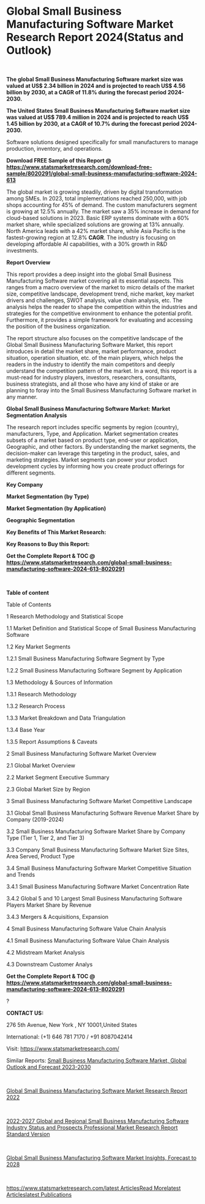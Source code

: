 <h1>Global Small Business Manufacturing Software Market Research Report 2024(Status and Outlook)</h1><br/><p><strong>The global Small Business Manufacturing Software market size was valued at US$ 2.34 billion in 2024 and is projected to reach US$ 4.56 billion by 2030, at a <strong>CAGR</strong> of 11.8% during the forecast period 2024-2030.</strong></p>
 
 
 
 <p><strong>The United States Small Business Manufacturing Software market size was valued at US$ 789.4 million in 2024 and is projected to reach US$ 1.45 billion by 2030, at a <strong>CAGR</strong> of 10.7% during the forecast period 2024-2030.</strong></p>
 
 
 
 <p>Software solutions designed specifically for small manufacturers to manage production, inventory, and operations.</p>
 
 
 
 <p><strong>Download FREE Sample of this Report @ <a href="https://www.statsmarketresearch.com/download-free-sample/8020291/global-small-business-manufacturing-software-2024-613">https://www.statsmarketresearch.com/download-free-sample/8020291/global-small-business-manufacturing-software-2024-613</a></strong></p>
 
 
 
 <p>The global market is growing steadily, driven by digital transformation among SMEs. In 2023, total implementations reached 250,000, with job shops accounting for 45% of demand. The custom manufacturers segment is growing at 12.5% annually. The market saw a 35% increase in demand for cloud-based solutions in 2023. Basic ERP systems dominate with a 60% market share, while specialized solutions are growing at 13% annually. North America leads with a 42% market share, while Asia Pacific is the fastest-growing region at 12.8% <strong>CAGR</strong>. The industry is focusing on developing affordable AI capabilities, with a 30% growth in R&D investments.</p>
 
 
 
 <p><strong>Report Overview </strong></p>
 
 
 
 <p>This report provides a deep insight into the global Small Business Manufacturing Software market covering all its essential aspects. This ranges from a macro overview of the market to micro details of the market size, competitive landscape, development trend, niche market, key market drivers and challenges, SWOT analysis, value chain analysis, etc. The analysis helps the reader to shape the competition within the industries and strategies for the competitive environment to enhance the potential profit. Furthermore, it provides a simple framework for evaluating and accessing the position of the business organization.</p>
 
 
 
 <p>The report structure also focuses on the competitive landscape of the Global Small Business Manufacturing Software Market, this report introduces in detail the market share, market performance, product situation, operation situation, etc. of the main players, which helps the readers in the industry to identify the main competitors and deeply understand the competition pattern of the market. In a word, this report is a must-read for industry players, investors, researchers, consultants, business strategists, and all those who have any kind of stake or are planning to foray into the Small Business Manufacturing Software market in any manner.</p>
 
 
 
 <p><strong>Global Small Business Manufacturing Software Market: Market Segmentation Analysis</strong></p>
 
 
 
 <p>The research report includes specific segments by region (country), manufacturers, Type, and Application. Market segmentation creates subsets of a market based on product type, end-user or application, Geographic, and other factors. By understanding the market segments, the decision-maker can leverage this targeting in the product, sales, and marketing strategies. Market segments can power your product development cycles by informing how you create product offerings for different segments.</p>
 
 
 
 <p><strong>Key Company </strong></p>
 
 
 
 <p><strong>Market Segmentation (by Type) </strong></p>
 
 
 
 <p><strong>Market Segmentation (<strong>by Application</strong>)</strong></p>
 
 
 
 <p><strong>Geographic Segmentation </strong></p>
 
 
 
 <p><strong>Key Benefits of This Market Research:</strong></p>
 
 
 
 <p><strong>Key <strong>Reasons to Buy</strong> this Report:</strong></p>
 
 
 
 <div><b>Get the Complete Report & TOC @ <a href="https://www.statsmarketresearch.com/global-small-business-manufacturing-software-2024-613-8020291">https://www.statsmarketresearch.com/global-small-business-manufacturing-software-2024-613-8020291</a></b></div>
 
 
 
 <p><br />
 
 <b>Table of content</b></p>
 
 
 
 <p>Table of Contents<br />
 
 1 Research Methodology and Statistical Scope<br />
 
 1.1 Market Definition and Statistical Scope of Small Business Manufacturing Software<br />
 
 1.2 Key Market Segments<br />
 
 1.2.1 Small Business Manufacturing Software Segment by Type<br />
 
 1.2.2 Small Business Manufacturing Software Segment by Application<br />
 
 1.3 Methodology & Sources of Information<br />
 
 1.3.1 Research Methodology<br />
 
 1.3.2 Research Process<br />
 
 1.3.3 Market Breakdown and Data Triangulation<br />
 
 1.3.4 Base Year<br />
 
 1.3.5 Report Assumptions & Caveats<br />
 
 2 Small Business Manufacturing Software Market Overview<br />
 
 2.1 Global Market Overview<br />
 
 2.2 Market Segment Executive Summary<br />
 
 2.3 Global Market Size by Region<br />
 
 3 Small Business Manufacturing Software Market Competitive Landscape<br />
 
 3.1 Global Small Business Manufacturing Software Revenue Market Share by Company (2019-2024)<br />
 
 3.2 Small Business Manufacturing Software Market Share by Company Type (Tier 1, Tier 2, and Tier 3)<br />
 
 3.3 Company Small Business Manufacturing Software Market Size Sites, Area Served, Product Type<br />
 
 3.4 Small Business Manufacturing Software Market Competitive Situation and Trends<br />
 
 3.4.1 Small Business Manufacturing Software Market Concentration Rate<br />
 
 3.4.2 Global 5 and 10 Largest Small Business Manufacturing Software Players Market Share by Revenue<br />
 
 3.4.3 Mergers & Acquisitions, Expansion<br />
 
 4 Small Business Manufacturing Software Value Chain Analysis<br />
 
 4.1 Small Business Manufacturing Software Value Chain Analysis<br />
 
 4.2 Midstream Market Analysis<br />
 
 4.3 Downstream Customer Analys</p>
 
 
 
 <div><b>Get the Complete Report & TOC @ <a href="https://www.statsmarketresearch.com/global-small-business-manufacturing-software-2024-613-8020291">https://www.statsmarketresearch.com/global-small-business-manufacturing-software-2024-613-8020291</a></b></div>
 
 
 
 <p>? </p>
 
 
 
 <p><b>CONTACT US:</b><br />
 
 276 5th Avenue, New York , NY 10001,United States<br />
 
 International: (+1) 646 781 7170 / +91 8087042414<br />
 
 Visit: <a href="https://www.statsmarketresearch.com/">https://www.statsmarketresearch.com/</a><br />
 
 Similar Reports: <a href="https://www.statsmarketresearch.com/global-small-business-manufacturing-software-2024-613-8020291">Small Business Manufacturing Software Market, Global Outlook and Forecast 2023-2030</a><br />
 
 <br />
 
 <a href="https://www.statsmarketresearch.com/global-small-business-manufacturing-software-2024-613-8020291">Global Small Business Manufacturing Software Market Research Report 2022</a><br />
 
 <br />
 
 <a href="https://www.statsmarketresearch.com/global-small-business-manufacturing-software-2024-613-8020291">2022-2027 Global and Regional Small Business Manufacturing Software Industry Status and Prospects Professional Market Research Report Standard Version</a><br />
 
 <br />
 
 <a href="https://www.statsmarketresearch.com/global-small-business-manufacturing-software-2024-613-8020291">Global Small Business Manufacturing Software Market Insights, Forecast to 2028</a><br />
 
 <br />
 
 <a href="https://gyeongbokgung.com">https://www.statsmarketresearch.com/</a><a href="https://hallyeomaritime.com">latest Articles</a><a href="https://jingwansa.com">Read More</a><a href="https://nguoiviet.jp/">latest Articles</a><a href="https://www.intelmarketresearch.com/">latest Publications</a></p>